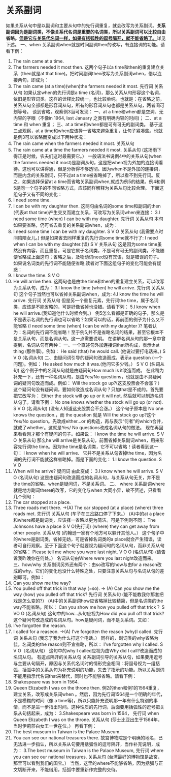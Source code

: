 # 关系副词

如果关系从句中是以副词和主要从句中的先行词重复，就会改写为关系副词。<b>关系副词因为是副词类，不像关系代名词是重要的名词类，所以关系副词可以比较自由省略。<u>但是它与关系代名词一样，如果有括弧性的逗号隔开，就不能省略了。</u></b>详见下述。
一、when
关系副词when就是时间副词then的改写，有连接词的功能。请看下例：
1. The rain came at a time.
2. The farmers needed it most then.
这两个句子以a time和then的重复建立关系（then就是at that time)。把时间副词then改写为关系副词when，借以连接两句，即成为：
3. The rain came (at a time)(when)the farmers needed it most.
先行词 关系从句
如果认定when的先行词是a time (名词)，那么关系从句形容这个名词，依旧是形容词类。这样的诠释比较统一，也比较单纯。也就是：在省略之前，关系从句全部都是形容词从句，所有的形容词从句也都是关系从句，两者间可划等号。
谈到省略，观察例3当可发现：
一、at a time和when都是空洞、无内容的字眼（不像in 1964, last January
之类有明确内容的时间)；
二、at a time 和 when 重复；
三、at a time和when都是可有可无的副词类。
基于这三点观察，at a time和when应该择一省略来避免重复，让句子紧凑些。也就是例3可以省略而变成以下两种状况：
4. The rain came when the farmers needed it most.
关系从句
5. The rain came at a time the farmers needed it most.
关系从句
(这场雨下得正是时候，农夫们这时最需要它。）
一般语法书说例4中的关系从句(when the farmers needed it most)是副词从句，这是把when视为外加的连接词看待。这也可以讲得通，但是分析得不够透彻。因为when不是外加的连接词，而是内含的关系副词，只不过at a time被省略掉了，所以看不到先行词。反之，如果选择保留at a time而省略关系副词when,就成为例5的结果。例4和例5是同一个句子的不同省略方式，应该同样解释为关系从句比较合理。
下面这组句子又有不同的变化：
1. I need some time.
2. I can be with my daughter then.
这两句由名词的some time和副词的then (代表at that time)产生交叉而建立关系，可改写为关系词when来连接：
3.I need some time (when) I can be with my daughter.
先行词 关系从句
本句如果要省略，仍可省去重复的关系副词when，成为：
4. I need some time I can be with my daughter.
S V O 关系从句
(我需要点时间陪陪女儿。)
但是如果省去同样重复的先行词some time就不行了:
I need when I can be with my daughter.(误)
S V 关系从句
这是因为some time虽然没有内容，而且重复，可是它属于名词类，不是可有可无的副词类，不能随便省略成上面这句；省略之后，及物动词need没有宾语，就是错误的句子。
如果说名词类的先行词不能随便省略,读者对下面这组句子的变化可能会有疑惑：
1. I know the time.
S V O
2. He will arrive then.
这两句也是由the time和then的重复建立关系，可以改写为关系从句，成为：
3.I know the time (when) he will arrive.
先行词 关系从句
这个句子当然也可以省掉关系副词when，成为:
4.I know the time he will arrive.
先行词 关系从句
但是另一个重复元素，先行词the time，属于名词类，应该是不能省略的，可是好像省掉也没错。请看下列：
5.I know when he will arrive.(我知道他什么时候会到。）
例5怎么看都是正确的句子，那么是不是表示名词的先行词也可以省略？如果可以的话，再前面的例子为什么又不能省略 (I need some time (when) I can be with my daughter )?
笔者认为：名词的先行词不能省略！至于例5,并不是省略名词的结果，甚至它根本不是关系从句，而是名词从句。这一点需要说明。
在讲解名词从句的那一章中曾提到，名词从句有两种：
一、一个直述句外加连接词that所构成，表示that thing (那件事)。例如：
He said (that) he would call. (他说过要打电话来。)
S V O (名词从句)
二、由疑问词引导的疑问句改造而成，表示a question (—个问题)。例如：
He asked how much it was.(他问它多少钱。）
S V O (名词从句)
这个例子中的名词从句就是由疑问句How much is it改造而成。
在此稍为补充一下，还有一种名词从句，是由Yes/No questions，也就是由不具疑问词的疑问句改造而成。例如：
Will the stock go up?(这支股票会不会涨？）
这个疑问句没有疑问词，要如何改造成名词从句？只加that是不成的。首先要把它改写为：
Either the stock will go up or it will not.
然后就可以制造名词从句了。请看下例：
No one knows whether the stock will go up (or not).
S V O (名词从句)
(没有人知道这支股票会不会涨。）
这个句子原本是 No one knows the question.，而 the question 就是 Will the stock go up?这个 Yes/No question。先改成either...or 的构造，再与表示“何者”的which合并，就成了whether。这就是Yes/ No questions改成名词从句的做法。
现在再回来看看刚才那个有疑问的句子。如果说：
I know the time he will arrive.
S V O 关系从句
那么he will arrive是关系从句，前面省掉关系副词when，用来形容先行词the time。因为the time是名词类，它不可以省略！读者看到这一句：
I know when he will arrive.
 
它并不是关系从句省掉the time，因为名词的先行词不能就这样省略掉。而是下面的变化：
1.I know the question.
S V O
2. When will he arrive?
疑问词
由此变成：
3.I know when he will arrive.
S V O (名词从句)
这是由疑问句改造而成的名词从句，与关系从句无关，并不是 the time的省略。when是疑问词，不是关系词。
二、 where
关系副词where就是地方副词there的改写，它的变化与when 大同小异，故不赘述，只看看几个例句：
1. The car stopped at a place.
2. Three roads met there.
→(A) The car stopped (at a place) (where) three roads met.
先行词 关系从句
(车子在三岔路口停了下来。）
(A)中的at a place和where都是副词类，应该择一省略以更为简洁。可是下例则不同：
The Johnsons have a place
S V O(先行词)
(where) they can get away from other people.
关系从句
(约翰逊一家有个地方可以躲开其他人。）
这个句子中的where是副词类，省掉无妨，可是省掉名词类的a place就会产生错误，读者可自行观察。至于下面这个句子就要视为疑问句的名词从句，而非关系从句的省略：
Please tell me where you were last night.
V O O (名词从句)
(请告诉我昨晚你在何处。）
名词从句由Where were you last night改造而来。
三、how/why
关系副词另外还有两个：由so改写的how与由for a reason改成的why。它们的变化也没什么特殊之处，只要注意关系从句与名词从句的差别即可。例如：
1. Can you show me the way?
2. You pulled off that trick in that way (=so).
→ (A) Can you show me the way (how) you pulled off that trick?
先行词 关系从句
(能不能教我你那套把戏是怎么变的?）
(A)中的关系副词how应省略掉比较精简，但是名词类的the way不能省略。所以：
Can you show me how you pulled off that trick？
S VO O (名词从句)
这句中的how…从句应视为How did you pull off that trick?这个疑问句改造成的名词从句。how是疑问词，而不是关系词。又如：
1. I've forgotten the reason.
2. I called for a reaseon.
→(A) I've forgotten the reason (why)I called.
先行词 关系从句
(我忘了我为什么打这个电话。）
同样的，副词类的why省略为佳，名词类的the reason则不宜省略，所以：
I’ve forgotten why I called.
S V O（名词从句）
这句中的why I called应视为由Why did I call?改造而成的名词从句。
有逗点隔开的关系从句
关系副词引导的关系从句，如果要用逗号与主要从句隔开，原因与关系代名词时的情形完全相同：将逗号视为一组括弧，括弧中的关系从句为补充说明的功能，失去了指示的功能。所以关系副词不能用指示代名词that来替代，同时也不能够省略。请看下例：
1. Shakespeare was born in 1564.
2. Queen Elizabeth I was on the throne then.
例2的then和例1的1564重复，建立关系，改写成关系词when 。然后，因为先行词1564是一个明确的年代，不是模糊的时间（像 a time等)，所以只能补充说明那一年有什么特别的事情，而不是进一步指出时间。这种性质的先行词，后面要用括弧性的逗号把关系从句括起来，成为：
3.Shakespeare was born in 1564，
先行词
when Queen Elizabeth I was on the throne.
关系从句
(莎士比亚出生于1564年，当时伊莉莎白女王一世在位。）
再看下例：
1. The best museum in Taiwan is the Palace Museum.
2. You can see our national treasures there.
故宫博物院是个明确的地名，已无法进一步指认，所以关系从句要用括弧性的逗号隔开，当作补充说明，成为：
3.The best museum in Taiwan is the Palace Museum,
先行词
where you can see our national treasures.
关系从句
(台湾最好的博物馆是故宮，那里可以看到我们的国宝。）
当然，这里的where不能够省略，因为括弧与正文切断开来，不能借用，括弧中要重新作完整的交待。
